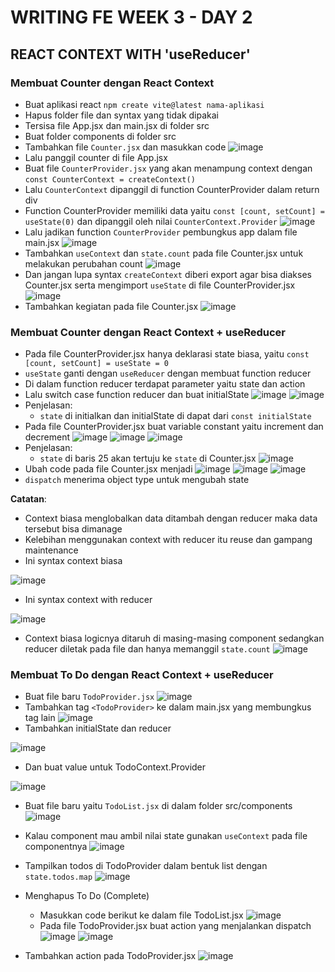 # WRITING FE WEEK 3 - DAY 2
## REACT CONTEXT WITH 'useReducer'
### Membuat Counter dengan React Context
- Buat aplikasi react `npm create vite@latest nama-aplikasi`
- Hapus folder file dan syntax yang tidak dipakai
- Tersisa file App.jsx dan main.jsx di folder src
- Buat folder components di folder src
- Tambahkan file `Counter.jsx` dan masukkan code
![image](https://user-images.githubusercontent.com/85722923/201500539-123e6de1-c15b-4cc5-bba0-5dfc1200d67a.png)
- Lalu panggil counter di file App.jsx
- Buat file `CounterProvider.jsx` yang akan menampung context dengan `const CounterContext = createContext()`
- Lalu `CounterContext` dipanggil di function CounterProvider dalam return div
- Function CounterProvider memiliki data yaitu `const [count, setCount] = useState(0)` dan dipanggil oleh nilai `CounterContext.Provider`
![image](https://user-images.githubusercontent.com/85722923/201500574-e4e55882-df6f-406e-a014-a6d039532258.png)
- Lalu jadikan function `CounterProvider` pembungkus app dalam file main.jsx
![image](https://user-images.githubusercontent.com/85722923/201500596-e22d9df8-afa6-452d-a0b5-bc88cf1d0a5f.png)
- Tambahkan `useContext` dan `state.count` pada file Counter.jsx untuk melakukan perubahan count
![image](https://user-images.githubusercontent.com/85722923/201500608-3b7c563c-5825-40a6-9589-7aee2f6a4c4f.png)
- Dan jangan lupa syntax `createContext` diberi export agar bisa diakses Counter.jsx serta mengimport `useState` di file CounterProvider.jsx
![image](https://user-images.githubusercontent.com/85722923/201500636-a008ec31-3ace-4315-a02c-c8b3cb34b3d4.png)
- Tambahkan kegiatan pada file Counter.jsx
![image](https://user-images.githubusercontent.com/85722923/201500642-f5827292-29be-450a-9918-41e50d3905dc.png)

### Membuat Counter dengan React Context + useReducer
- Pada file CounterProvider.jsx hanya deklarasi state biasa, yaitu `const [count, setCount] = useState = 0`
- `useState` ganti dengan `useReducer` dengan membuat function reducer
-	Di dalam function reducer terdapat parameter yaitu state dan action
-	Lalu switch case function reducer dan buat initialState
![image](https://user-images.githubusercontent.com/85722923/201500717-a465400f-bf0a-4cf7-8c8b-28a883b4823e.png)
![image](https://user-images.githubusercontent.com/85722923/201500719-09f68644-c77f-4ef4-bd36-7999bb894e31.png)
- Penjelasan:
  - `state` di initialkan dan initialState di dapat dari `const initialState`
-	Pada file CounterProvider.jsx buat variable constant yaitu increment dan decrement
![image](https://user-images.githubusercontent.com/85722923/201500732-88858a74-22c5-4ccc-8bf8-e6115e3aa8fc.png)
![image](https://user-images.githubusercontent.com/85722923/201500734-03256c30-63c9-4101-8100-674f9fc5e1a9.png)
![image](https://user-images.githubusercontent.com/85722923/201500736-3fd0103c-fca6-4d3a-a59b-5a56344dd396.png)
- Penjelasan:
  - `state` di baris 25 akan tertuju ke `state` di Counter.jsx
  ![image](https://user-images.githubusercontent.com/85722923/201500752-f493efbe-d83e-4fbc-ba1e-a5d8b9f39d9a.png)
- Ubah code pada file Counter.jsx menjadi
![image](https://user-images.githubusercontent.com/85722923/201505078-b6a80fe6-375b-4f4f-95f7-a5ad1c5c753a.png)
![image](https://user-images.githubusercontent.com/85722923/201505086-9d015417-6c16-4ffe-9909-06526f2f8896.png)
![image](https://user-images.githubusercontent.com/85722923/201505129-f4584455-9b35-4521-8245-584cd3f8476b.png)
-	`dispatch` menerima object type untuk mengubah state

**Catatan**:
- Context biasa menglobalkan data ditambah dengan reducer maka data tersebut bisa dimanage
-	Kelebihan menggunakan context with reducer itu reuse dan gampang maintenance
-	Ini syntax context biasa


![image](https://user-images.githubusercontent.com/85722923/201505161-a6ebc297-e9f0-48c3-a00b-2254dd55ca91.png)
- Ini syntax context with reducer


![image](https://user-images.githubusercontent.com/85722923/201505170-648fdf3f-6035-4ede-8085-99c4ab1fac5f.png)
-	Context biasa logicnya ditaruh di masing-masing component sedangkan reducer diletak pada file dan hanya memanggil `state.count`
![image](https://user-images.githubusercontent.com/85722923/201505178-12ae011b-ec77-43bb-8eb5-a6f2d26499f3.png)

### Membuat To Do dengan React Context + useReducer
- Buat file baru `TodoProvider.jsx`
![image](https://user-images.githubusercontent.com/85722923/201505221-543f0711-4372-4be4-a714-9389df007d8d.png)
-	Tambahkan tag `<TodoProvider>` ke dalam main.jsx yang membungkus tag lain
![image](https://user-images.githubusercontent.com/85722923/201505228-a8088f9b-1e6a-46bb-a18d-fdbcf265a9a2.png)
- Tambahkan initialState dan reducer


![image](https://user-images.githubusercontent.com/85722923/201505247-5eb711bd-a723-490e-9e95-157ca4d99c29.png)
- Dan buat value untuk TodoContext.Provider


![image](https://user-images.githubusercontent.com/85722923/201505262-4a6f4452-fcdb-4d49-bb1e-e8db6935e54d.png)
- Buat file baru yaitu `TodoList.jsx` di dalam folder src/components
![image](https://user-images.githubusercontent.com/85722923/201505270-94c9947e-d53d-4b6d-b897-6939a9cd1748.png)
-	Kalau component mau ambil nilai state gunakan `useContext` pada file componentnya
![image](https://user-images.githubusercontent.com/85722923/201505276-927e838d-dcc5-4465-a2e8-2ebba4298023.png)
-	Tampilkan todos di TodoProvider dalam bentuk list dengan ` state.todos.map`
![image](https://user-images.githubusercontent.com/85722923/201505280-a38445e5-8487-412f-848d-1cf55997e47e.png)


- Menghapus To Do (Complete)
  - Masukkan code berikut ke dalam file TodoList.jsx
![image](https://user-images.githubusercontent.com/85722923/201505336-1d601648-5dab-4b27-8d30-b0d11752913e.png)
  -	Pada file TodoProvider.jsx buat action yang menjalankan dispatch
![image](https://user-images.githubusercontent.com/85722923/201505353-895889e7-968e-4542-b1a3-13f2cf5786b2.png)
![image](https://user-images.githubusercontent.com/85722923/201505355-d01c5ac5-a50d-470c-881a-fd6aa1fcc796.png)
-	Tambahkan action pada TodoProvider.jsx
![image](https://user-images.githubusercontent.com/85722923/201505363-b8a08af1-33ab-4f11-99e5-f7f5c7cb892d.png)
